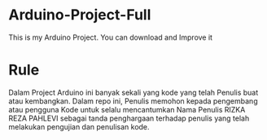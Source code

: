 # Arduino-Project-Full
This is my Arduino Project. You can download and Improve it

# Rule
Dalam Project Arduino ini banyak sekali yang kode yang telah Penulis buat atau kembangkan. Dalam repo ini, Penulis memohon kepada pengembang atau pengguna Kode untuk selalu mencantumkan Nama Penulis RIZKA REZA PAHLEVI sebagai tanda penghargaan terhadap penulis yang telah melakukan pengujian dan penulisan kode.
